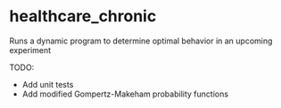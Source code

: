 # healthcare_chronic
Runs a dynamic program to determine optimal behavior in an upcoming experiment

TODO:
  * Add unit tests
  * Add modified Gompertz-Makeham probability functions
  
